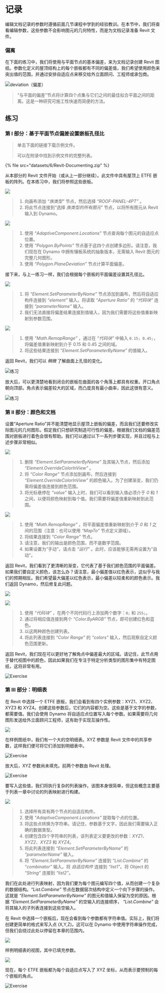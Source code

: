 # 记录

编辑文档记录的参数时遵循前面几节课程中学到的经验教训。在本节中，我们将查看编辑参数，这些参数不会影响图元的几何特性，而是为文档记录准备 Revit 文件。

### 偏离

在下面的练习中，我们将使用与平面节点的基本偏差，来为文档记录创建 Revit 图纸。参数化定义的屋顶结构上的每个嵌板都有不同的偏差值，我们希望使用颜色来突出值的范围，并通过安排自适应点来移交给外立面顾问、工程师或承包商。

![deviation（偏差）](images/6/deviation.jpg)

> “与平面的偏差”节点将计算四个点集与它们之间的最佳拟合平面之间的距离。这是一种研究可施工性快速而简便的方法。

## 练习

### 第 I 部分：基于平面节点偏差设置嵌板孔径比

> 单击下面的链接下载示例文件。
>
> 可以在附录中找到示例文件的完整列表。

{% file src="datasets/6/Revit-Documenting.zip" %}

从本部分的 Revit 文件开始（或从上一部分继续）。此文件中具有屋顶上 ETFE 嵌板的阵列。在本练习中，我们将参照这些嵌板。

![](<images/6/documenting - exercise I - 01.jpg>)

> 1. 向画布添加 _“族类型”_ 节点，然后选择 _“ROOF-PANEL-4PT”_ 。
> 2. 将此节点连接到“选择 _族类型的所有图元_” 节点，以将所有图元从 Revit 输入到 Dynamo。

![](<images/6/documenting - exercise I - 02.jpg>)

> 1. 使用 _“AdaptiveComponent.Locations”_ 节点查询每个图元的自适应点位置。
> 2. 使用 _“Polygon.ByPoints”_ 节点基于这四个点创建多边形。请注意，我们现在在 Dynamo 中拥有镶板系统的抽象版本，无需输入 Revit 图元的完整几何图形。
> 3. 使用 _“Polygon.PlaneDeviation”_ 节点计算平面偏差。

接下来，与上一练习一样，我们会根据每个嵌板的平面偏差设置其孔径比。

![](<images/6/documenting - exercise I - 03.jpg>)

> 1. 将 _“Element.SetParameterByName”_ 节点添加到画布，然后将自适应构件连接到 _“element”_ 输入。将读取 _“Aperture Ratio”_ 的 _“代码块”_ 连接到 _“parameterName”_ 输入。
> 2. 我们无法直接将偏差结果连接到值输入，因为我们需要将这些值重新映射到参数范围。

![](<images/6/documenting - exercise I - 04.jpg>)

> 1. 使用 _“Math.RemapRange”_ ，通过在 _“代码块”_ 中输入 `0.15; 0.45;`，将偏差值重新映射到介于 0.15 和 0.45 之间的域。
> 2. 将这些结果连接到 _“Element.SetParameterByName”_ 的值输入。

返回 Revit，我们可以 _稍微_ 了解曲面上孔径的变化。

![练习](../.gitbook/assets/13.jpg)

放大后，可以更清楚地看到闭合的嵌板在曲面的各个角落上都具有权重。开口角点朝向顶部。角点表示偏差较大的区域，而凸度具有最小曲率，因此这很有意义。

![练习](../.gitbook/assets/13a.jpg)

### 第 II 部分：颜色和文档

设置“Aperture Ratio”并不能清楚地显示屋顶上嵌板的偏差，而且我们还要修改实际图元的几何图形。假定我们只想研究制造可行性的偏差。根据我们文档的偏差范围对嵌板进行着色会很有帮助。我们可以通过以下一系列步骤实现，并且过程与上述步骤非常相似。

![](<images/6/documenting - exercise II - 01.jpg>)

> 1. 删除 _“Element.SetParameterByName”_ 及其输入节点，然后添加 _“Element.OverrideColorInView”_ 。
> 2. 将 _“Color Range”_ 节点添加到画布，然后连接到 _“Element.OverrideColorInView”_ 的颜色输入。为了创建渐变，我们仍需将偏差值连接到颜色范围。
> 3. 将光标悬停在 _“value”_ 输入上时，我们可以看到输入值必须介于 _0_ 和 _1_ 之间，以便将颜色映射到每个值。我们需要将偏差值重新映射到此范围。

![](<images/6/documenting - exercise II - 02.jpg>)

> 1. 使用 _“Math.RemapRange”_ ，将平面偏差值重新映射到介于 *0* 和 _1_ 之间的范围（注意：也可以使用 _“MapTo”_ 节点定义源域）。
> 2. 将结果连接到 _“Color Range”_ 节点。
> 3. 请注意，我们的输出是颜色范围，而不是数字范围。
> 4. 如果设置为“手动”，请点击 _“运行”_ 。此时，应该能够无需再设置为“自动”。

返回 Revit，我们看到了更清晰的渐变，它代表了基于我们颜色范围的平面偏差。如果我们要自定义颜色，该怎么办？请注意，最小偏差值以红色表示，这似乎与我们的预期相反。我们希望最大偏差以红色表示，最小偏差以较柔和的颜色表示。我们返回 Dynamo，然后修复此问题。

![](../.gitbook/assets/09.jpg)

![](<images/6/documenting - exercise II - 04.jpg>)

> 1. 使用 _“代码块”_ ，在两个不同代码行上添加两个数字：`0;` 和 `255;`。
> 2. 通过将相应值连接到两个 _“Color.ByARGB”_ 节点，即可创建红色和蓝色。
> 3. 以这两种颜色创建列表。
> 4. 将此列表连接到 _“Color Range”_ 的 _“colors”_ 输入，然后观察自定义颜色范围更新。

返回 Revit，我们现在可以更好地了解角点中偏差最大的区域。请记住，此节点用于替代视图中的颜色，因此如果我们在专注于特定分析类型的图形集中有特定图纸，这将非常有用。

![Exercise](<../.gitbook/assets/07 (6).jpg>)

### 第 III 部分：明细表

在 Revit 中选择一个 ETFE 嵌板，我们会看到有四个实例参数：XYZ1、XYZ2、XYZ3 和 XYZ4。创建这些参数后，它们的内容都为空。这些是基于文字的参数，都需要值。我们会使用 Dynamo 将自适应点位置写入每个参数。如果需要将几何图形发送给外立面顾问工程师，这有助于实现互操作性。

![](<images/6/documenting - exercise III - 01.jpg>)

在样例图纸中，我们有一个大的空明细表。XYZ 参数是 Revit 文件中的共享参数，这样我们便可将它们添加到明细表中。

![Exercise](<../.gitbook/assets/03 (8).jpg>)

放大后，XYZ 参数尚未填充。前两个参数由 Revit 处理。

![Exercise](<../.gitbook/assets/02 (9).jpg>)

要写入这些值，我们将执行复杂的列表操作。该图本身很简单，但这些概念主要基于列表一章中讨论的列表映射进行构建。

![](<images/6/documenting - exercise III - 04.jpg>)

> 1. 选择所有具有两个节点的自适应构件。
> 2. 使用 _“AdaptiveComponent.Locations”_ 提取每个点的位置。
> 3. 将这些点转换为字符串。请记住，参数基于文字，因此我们需要输入正确的数据类型。
> 4. 创建包含四个字符串的列表，该列表定义要更改的参数：_XYZ1、XYZ2、XYZ3_ 和 _XYZ4_。
> 5. 将此列表连接到 _“Element.SetParameterByName”_ 的 _“parameterName”_ 输入。
> 6. 将 _“Element.SetParameterByName”_ 连接到 _“List.Combine”_ 的 _“combinator”_ 输入。将 _自适应构件_ 连接到 _“list1”_。将 Object 的 _“String”_ 连接到 _“list2”_。

我们在此处进行列表映射，因为我们要为每个图元编写四个值，从而创建一个复杂的数据结构。_“List.Combine”_ 节点在数据层次结构中定义一个向下步骤的操作。这就是 _“Element.SetParameterByName”_ 的图元和值输入保留为空的原因。根据 _“Element.SetParameterByName”_ 的空输入的连接顺序， _“List.Combine”_ 会将其输入的子列表连接到这些空输入。

在 Revit 中选择一个嵌板后，现在会看到每个参数都有字符串值。实际上，我们将创建更简单的格式来写入点 (X,Y,Z)。这可以在 Dynamo 中使用字符串操作完成，但我们会绕过此处以停留在本章的范围内。

![](<../.gitbook/assets/04 (5).jpg>)

样例明细表的视图，其中已填充参数。

![](<../.gitbook/assets/01 (9).jpg>)

现在，每个 ETFE 嵌板都为每个自适应点写入了 XYZ 坐标，从而表示要预制的每个嵌板的角点。

![Exercise](<../.gitbook/assets/00 (8).jpg>)
